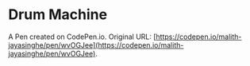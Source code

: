 # Drum Machine

A Pen created on CodePen.io. Original URL: [https://codepen.io/malith-jayasinghe/pen/wvOGJee](https://codepen.io/malith-jayasinghe/pen/wvOGJee).

